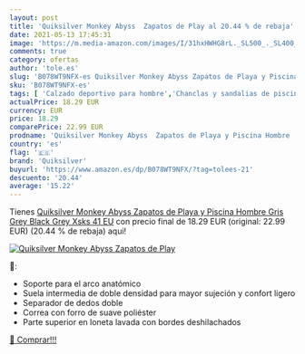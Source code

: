 ```yaml
---
layout: post
title: 'Quiksilver Monkey Abyss  Zapatos de Play al 20.44 % de rebaja'
date: 2021-05-13 17:45:31
image: 'https://m.media-amazon.com/images/I/31hxHWHG8rL._SL500_._SL400_.jpg'
comments: true
category: ofertas
author: 'tole.es'
slug: 'B078WT9NFX-es Quiksilver Monkey Abyss Zapatos de Playa y Piscina Hombre...'
sku: 'B078WT9NFX-es'
tags: [ 'Calzado deportivo para hombre','Chanclas y sandalias de piscina para hombre','Zapatillas y calzado deportivo para hombre','Zapatos','Zapatos para hombre','Zapatos y complementos','quiksilver','zapatos', ]
actualPrice: 18.29 EUR
currency: EUR
price: 18.29
comparePrice: 22.99 EUR
prodname: 'Quiksilver Monkey Abyss  Zapatos de Playa y Piscina Hombre  Gris Grey Black Grey Xsks  41 EU'
country: 'es'
flag: '🇪🇸'
brand: 'Quiksilver'
buyurl: 'https://www.amazon.es/dp/B078WT9NFX/?tag=tolees-21'
descuento: '20.44'
average: '15.22'
---
```


Tienes [Quiksilver Monkey Abyss  Zapatos de Playa y Piscina Hombre  Gris Grey Black Grey Xsks  41 EU](https://www.amazon.es/dp/B078WT9NFX/?tag=tolees-21) con precio final de  18.29 EUR (original: 22.99 EUR) (20.44 %  de rebaja) aqui!

[![Quiksilver Monkey Abyss  Zapatos de Play](https://m.media-amazon.com/images/I/31hxHWHG8rL._SL500_._SL400_.jpg)](https://www.amazon.es/dp/B078WT9NFX/?tag=tolees-21)

🔎:

- Soporte para el arco anatómico
- Suela intermedia de doble densidad para mayor sujeción y confort ligero
- Separador de dedos doble
- Correa con forro de suave poliéster
- Parte superior en loneta lavada con bordes deshilachados

[🛒 Comprar!!!](https://www.amazon.es/dp/B078WT9NFX/?tag=tolees-21)
